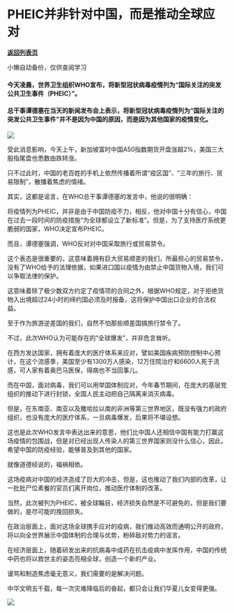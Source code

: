 # PHEIC并非针对中国，而是推动全球应对 ​

[**返回列表页**](/gzh/政事堂2019)

小懒自动备份，仅供查阅学习

#### 今天凌晨，世界卫生组织WHO宣布，将新型冠状病毒疫情列为“国际关注的突发公共卫生事件（PHEIC）”。

####  

#### 总干事谭德塞在当天的新闻发布会上表示，将新型冠状病毒疫情列为“国际关注的突发公共卫生事件”并不是因为中国的原因，而是因为其他国家的疫情变化。

  

![](https://mmbiz.qpic.cn/mmbiz_jpg/rxhS23yu8cOgVGzdBHvUklykKvtulE3n0EQ05uibicukuu44HV8BGribo5Oj7NIw4A57uAnyVeNibibib4CJicKicWQwZQ/640?wx_fmt=jpeg)

  

受此消息影响，今天上午，新加坡富时中国A50指数期货开盘涨超2%，美国三大股指尾盘也悉数由跌转涨。

  

只不过此时，中国的老百姓的手机上依然传播着所谓“疫区国”、“三年的旅行、贸易限制”，散播着焦虑的情绪。

  

其实，这都是谣言，在WHO总干事谭德塞的发言中，他说的很明确：

  

将疫情列为PHEIC，并非是由于中国防疫不力，相反，他对中国十分有信心，中国在过去一段时间的防疫措施“为全球都设立了新标准”。但是，为了支持医疗系统更脆弱的国家，WHO决定宣布PHEIC。

  

而且，谭德塞强调，WHO反对对中国采取旅行或贸易禁令。

  

这个表态是很重要的，这意味着拥有巨大贸易顺差的我们，所最担心的贸易禁令，没有了WHO给予的法理依据，如果进口国以疫情为由禁止中国货物入境，我们可以争取法律的保护。

  

这意味着除了极少数双方约定了疫情项的合同之外，根据WHO规定，对于拒绝货物入出境超过24小时的缔约国必须及时报备，这将保护中国出口企业的合法权益。

  

至于作为旅游逆差国的我们，自然不怕那些顺差国搞旅行禁令了。

  

不过，此次WHO认为可能存在的“全球爆发”，并非危言耸听。

  

在西方发达国家，拥有着庞大的医疗体系来应对，譬如美国疾病预防控制中心预计，在这个流感季，美国至少有1300万人感染，12万住院治疗和6600人死于流感，可人家有着奥巴马医保，得病也不当回事儿。  

  

而在中国，面对病毒，我们可以用举国体制应对，今年春节期间，在庞大的基层党组织的推动下进行封锁，全国人民主动把自己隔离来消灭病毒。

  

但是，在东南亚、南亚以及撒哈拉以南的非洲等第三世界地区，既没有强力的政府组织，也没有庞大的医疗体系，一旦病毒爆发，后果将不堪设想。

  

这也是此次WHO发言中表达出来的意思，他们比中国人还相信中国有能力打赢这场疫情的包围战，但是对已经出现人传染人的第三世界国家则没什么信心，因此，希望中国的防疫经验，能够普及到其他的国家。

  

就像道德经说的，福祸相依。

  

这场疫病对中国的经济造成了巨大的冲击，但是，这也推动了我们内部的改革，让一批批尸位素餐的官员们离开岗位，推动医疗体制的改革。

  

当然，此次被列为PHEIC，被全球瞩目，经济损失自然是不可避免的，但是我们要做的，是尽可能的挽回损失。

  

  

在政治层面上，面对这场全球携手应对的疫病，我们推动高效而通明公开的政府，将以向全世界展示中国体制的合理与优势，粉碎敌对势力的谣言。

  

在经济层面上，随着研发出来的抗病毒中成药在抗击疫病中发挥作用，中国的传统中药也将以救世主的姿态亮相全球，创造一个新的产业。

  

谩骂和制造焦虑毫无意义，我们需要的是解决问题。

  

中华文明五千载，每一次灾难降临后的奋起，都只会让我们华夏儿女变得更强。

  

![](https://mmbiz.qpic.cn/mmbiz_jpg/rxhS23yu8cPp0iaKAfe0ZsWfgGcY72o9Nror8TicrtnlDsqzY7y4Kum4fM3X0FMEGlbvm9HvZUiaETSnLt4DHNLbQ/640?wx_fmt=jpeg)

